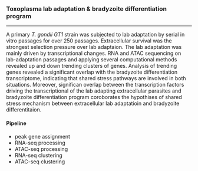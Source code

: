 ### Toxoplasma lab adaptation & bradyzoite differentiation program 

***
A primary *T. gondii GT1* strain was subjected to lab adaptation by serial in vitro passages for over 250 passages. Extracellular survival was the strongest selection pressure over lab adaptaion. The lab adaptation was mainly driven by transcriptional changes. RNA and ATAC sequencing on lab-adaptation passages and applying several computational methods revealed up and down trending clusters of genes. Analysis of trending genes revealed a significant overlap with the bradyzoite differentiation transcriptome, indicating that shared stress pathways are involved in both situations. Moreover, significan overlap between the transcription factors driving the transcriptional of the lab adapting extracellular parasites and bradyzoite differentiation program coroborates the hypothises of shared stress mechanism between extracellular lab adaptatioin and bradyzoite differentitaion. 

#### Pipeline

* peak gene assignment
* RNA-seq processing 
* ATAC-seq processing
* RNA-seq clustering
* ATAC-seq clustering
  
